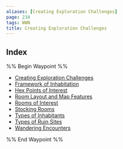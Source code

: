 ```yaml
---
aliases: [Creating Exploration Challenges]
page: 234
tags: WWN
title: Creating Exploration Challenges
---
```



## Index

%% Begin Waypoint %%
- [Creating Exploration Challenges](./Creating%20Exploration%20Challenges.md)
- [Framework of Inhabitation](./Framework%20of%20Inhabitation.md)
- [Hex Points of Interest](./Hex%20Points%20of%20Interest.md)
- [Room Layout and Map Features](./Room%20Layout%20and%20Map%20Features.md)
- [Rooms of Interest](./Rooms%20of%20Interest.md)
- [Stocking Rooms](./Stocking%20Rooms.md)
- [Types of Inhabitants](./Types%20of%20Inhabitants.md)
- [Types of Ruin Sites](./Types%20of%20Ruin%20Sites.md)
- [Wandering Encounters](./Wandering%20Encounters.md)

%% End Waypoint %%